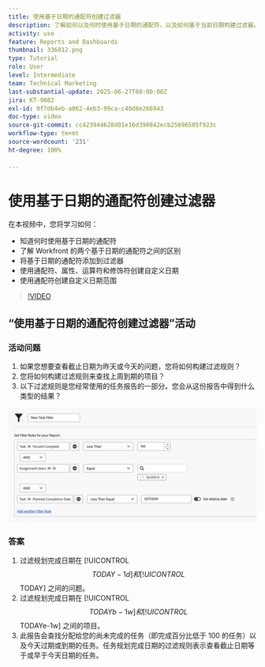 ```yaml
---
title: 使用基于日期的通配符创建过滤器
description: 了解如何以及何时使用基于日期的通配符，以及如何基于当前日期构建过滤器。
activity: use
feature: Reports and Dashboards
thumbnail: 336812.png
type: Tutorial
role: User
level: Intermediate
team: Technical Marketing
last-substantial-update: 2025-06-27T00:00:00Z
jira: KT-9082
exl-id: 0f7db4eb-a062-4eb3-99ca-c40d8e266943
doc-type: video
source-git-commit: cc423944628d01e16d390842ecb25696505f923c
workflow-type: tm+mt
source-wordcount: '231'
ht-degree: 100%

---
```


# 使用基于日期的通配符创建过滤器

在本视频中，您将学习如何：

* 知道何时使用基于日期的通配符
* 了解 Workfront 的两个基于日期的通配符之间的区别
* 将基于日期的通配符添加到过滤器
* 使用通配符、属性、运算符和修饰符创建自定义日期
* 使用通配符创建自定义日期范围

>[!VIDEO](https://video.tv.adobe.com/v/3412658/?captions=chi_hans&quality=12&learn=on&enablevpops=0)


## “使用基于日期的通配符创建过滤器”活动


### 活动问题

1. 如果您想要查看截止日期为昨天或今天的问题，您将如何构建过滤规则？
1. 您将如何构建过滤规则来查找上周到期的项目？
1. 以下过滤规则是您经常使用的任务报告的一部分。您会从这份报告中得到什么类型的结果？

![使用基于日期的通配符创建任务过滤器的屏幕图像](assets/date-wildcard-answer-1.png)

### 答案

1. 过滤规划完成日期在 [!UICONTROL $$TODAY-1d] 和 [!UICONTROL $$TODAY] 之间的问题。
1. 过滤规划完成日期在 [!UICONTROL $$TODAYb-1w] 和 [!UICONTROL $$TODAYe-1w] 之间的项目。
1. 此报告会查找分配给您的尚未完成的任务（即完成百分比低于 100 的任务）以及今天过期或到期的任务。任务规划完成日期的过滤规则表示查看截止日期等于或早于今天日期的任务。
